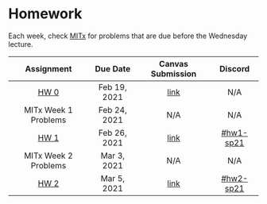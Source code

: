 # Homework

Each week, check [MITx](https://lms.mitx.mit.edu/courses/course-v1:MITx+6.S083r+2021_Spring/course/) for problems that are due before the Wednesday lecture.

| Assignment | Due Date | Canvas Submission| Discord |
|:----------:|:--------:|:----------:|:-------:|
| [HW 0](/hw0/) | Feb 19, 2021 | [link](https://canvas.mit.edu/courses/7590/assignments/101125)| N/A |
| MITx Week 1 Problems | Feb 24, 2021 | N/A | N/A|
| [HW 1](/hw1/) | Feb 26, 2021 | [link](https://canvas.mit.edu/courses/7590/assignments/101953)| [#hw1-sp21](https://discord.gg/mjHhUYbCA3)|
| MITx Week 2 Problems | Mar 3, 2021 | N/A | N/A|
| [HW 2](/hw2/) | Mar 5, 2021 | [link](https://canvas.mit.edu/courses/7590/assignments/103109)| [#hw2-sp21](https://discord.gg/Xz7N4D2B2b)|

